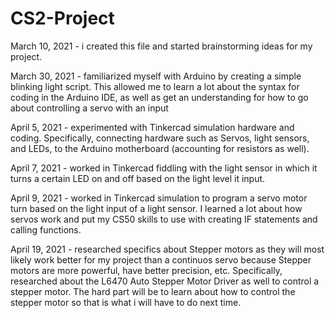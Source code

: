 # CS2-Project

March 10, 2021 - i created this file and started brainstorming ideas for my project. 

March 30, 2021 - familiarized myself with Arduino by creating a simple blinking light script. This allowed me to learn a lot about the syntax for coding in the Arduino IDE, as well as get an understanding for how to go about controlling a servo with an input

April 5, 2021 - experimented with Tinkercad simulation hardware and coding. Specifically, connecting hardware such as Servos, light sensors, and LEDs, to the Arduino motherboard (accounting for resistors as well).

April 7, 2021 - worked in Tinkercad fiddling with the light sensor in which it turns a certain LED on and off based on the light level it input. 

April 9, 2021 - worked in Tinkercad simulation to program a servo motor turn based on the light input of a light sensor. I learned a lot about how servos work and put my CS50 skills to use with creating IF statements and calling functions.

April 19, 2021 - researched specifics about Stepper motors as they will most likely work better for my project than a continuos servo because Stepper motors are more powerful, have better precision, etc. Specifically, researched about the L6470 Auto Stepper Motor Driver as well to control a stepper motor. The hard part will be to learn about how to control the stepper motor so that is what i will have to do next time. 
